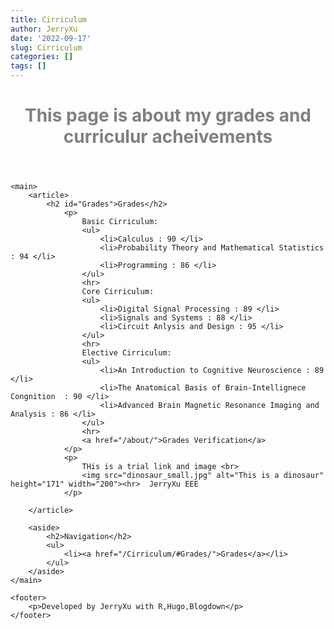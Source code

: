 ```yaml
---
title: Cirriculum
author: JerryXu
date: '2022-09-17'
slug: Cirriculum
categories: []
tags: []
---
```


<html lang="en-US">
  <head>
    <meta charset="utf-8">
    <meta name="viewport" content="width=device-width">
    <title>Cirriculum</title>
  </head>
<body>
    <header>
        <h1 style = "color : gray">This page is about my grades and curriculur acheivements</h1>
    </header>
    
    <main>
        <article>
            <h2 id="Grades">Grades</h2> 
                <p>
                    Basic Cirriculum:
                    <ul>
                        <li>Calculus : 90 </li>
                        <li>Probability Theory and Mathematical Statistics : 94 </li>
                        <li>Programming : 86 </li>
                    </ul>
                    <hr>
                    Core Cirriculum: 
                    <ul>
                        <li>Digital Signal Processing : 89 </li>
                        <li>Signals and Systems : 88 </li>
                        <li>Circuit Anlysis and Design : 95 </li>
                    </ul>
                    <hr>
                    Elective Cirriculum:
                    <ul>
                        <li>An Introduction to Cognitive Neuroscience : 89 </li>
                        <li>The Anatomical Basis of Brain-Intellignece Congnition  : 90 </li>
                        <li>Advanced Brain Magnetic Resonance Imaging and Analysis : 86 </li>
                    </ul>
                    <hr>
                    <a href="/about/">Grades Verification</a>
                </p>
                <p>
                    THis is a trial link and image <br>
                    <img src="dinosaur_small.jpg" alt="This is a dinosaur" height="171" width="200"><hr>  JerryXu EEE
                </p>
            
        </article>
        
        <aside>
            <h2>Navigation</h2>
            <ul>
                <li><a href="/Cirriculum/#Grades/">Grades</a></li>
            </ul>
        </aside>
    </main>

    <footer>
        <p>Developed by JerryXu with R,Hugo,Blogdown</p>
    </footer>
</body>